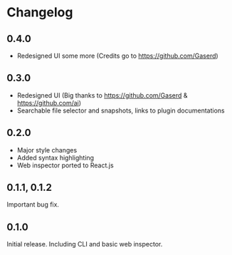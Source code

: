 # Changelog

## 0.4.0

- Redesigned UI some more (Credits go to https://github.com/Gaserd)

## 0.3.0

- Redesigned UI (Big thanks to https://github.com/Gaserd & https://github.com/ai)
- Searchable file selector and snapshots, links to plugin documentations

## 0.2.0

- Major style changes
- Added syntax highlighting
- Web inspector ported to React.js

## 0.1.1, 0.1.2

Important bug fix.

## 0.1.0

Initial release. Including CLI and basic web inspector.
